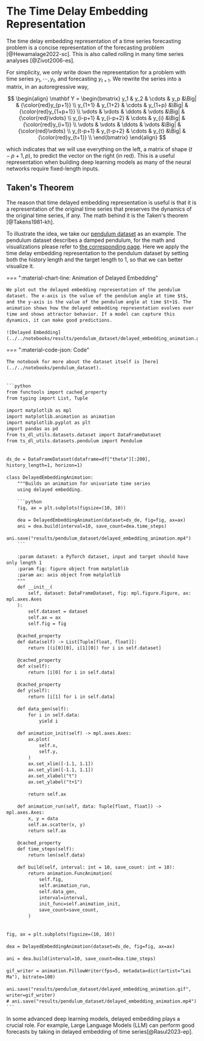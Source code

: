 # The Time Delay Embedding Representation

The time delay embedding representation of a time series forecasting problem is a concise representation of the forecasting problem [@Hewamalage2022-sc]. This is also called rolling in many time series analyses [@Zivot2006-es].

For simplicity, we only write down the representation for a problem with time series $y_{1}, \cdots, y_{t}$, and forecasting $y_{t+1}$. We rewrite the series into a matrix, in an autoregressive way,

$$
\begin{align}
\mathbf Y = \begin{bmatrix}
y_1 & y_2 & \cdots & y_p &\Big| & {\color{red}y_{p+1}} \\
y_{1+1} & y_{1+2} & \cdots & y_{1+p} &\Big| &  {\color{red}y_{1+p+1}} \\
\vdots & \vdots & \ddots & \vdots &\Big| &  {\color{red}\vdots} \\
y_{i-p+1} & y_{i-p+2} & \cdots & y_{i} &\Big| &  {\color{red}y_{i+1}} \\
\vdots & \vdots & \ddots & \vdots &\Big| &  {\color{red}\vdots} \\
y_{t-p+1} & y_{t-p+2} & \cdots & y_{t} &\Big| &  {\color{red}y_{t+1}} \\
\end{bmatrix}
\end{align}
$$

which indicates that we will use everything on the left, a matrix of shape $(t-p+1,p)$, to predict the vector on the right (in red). This is a useful representation when building deep learning models as many of the neural networks require fixed-length inputs.


## Taken's Theorem

The reason that time delayed embedding representation is useful is that it is a representation of the original time series that preserves the dynamics of the original time series, if any. The math behind it is the Taken's theorem [@Takens1981-kh].

To illustrate the idea, we take our [pendulum dataset](../time-series-deep-learning/timeseries.dataset.pendulum.md) as an example. The pendulum dataset describes a damped pendulum, for the math and visualizations please refer to [the corresponding page](../time-series-deep-learning/timeseries.dataset.pendulum.md). Here we apply the time delay embedding representation to the pendulum dataset by setting both the history length and the target length to 1, so that we can better visualize it.


=== ":material-chart-line: Animation of Delayed Embedding"

    We plot out the delayed embedding representation of the pendulum dataset. The x-axis is the value of the pendulum angle at time $t$, and the y-axis is the value of the pendulum angle at time $t+1$. The animation shows how the delayed embedding representation evolves over time and shows attractor behavior. If a model can capture this dynamics, it can make good predictions.

    ![Delayed Embedding](../../notebooks/results/pendulum_dataset/delayed_embedding_animation.gif)

=== ":material-code-json: Code"

    The notebook for more about the dataset itself is [here](../../notebooks/pendulum_dataset).


    ```python
    from functools import cached_property
    from typing import List, Tuple

    import matplotlib as mpl
    import matplotlib.animation as animation
    import matplotlib.pyplot as plt
    import pandas as pd
    from ts_dl_utils.datasets.dataset import DataFrameDataset
    from ts_dl_utils.datasets.pendulum import Pendulum


    ds_de = DataFrameDataset(dataframe=df["theta"][:200], history_length=1, horizon=1)

    class DelayedEmbeddingAnimation:
        """Builds an animation for univariate time series
        using delayed embedding.

        ```python
        fig, ax = plt.subplots(figsize=(10, 10))

        dea = DelayedEmbeddingAnimation(dataset=ds_de, fig=fig, ax=ax)
        ani = dea.build(interval=10, save_count=dea.time_steps)
        ani.save("results/pendulum_dataset/delayed_embedding_animation.mp4")
        ```

        :param dataset: a PyTorch dataset, input and target should have only length 1
        :param fig: figure object from matplotlib
        :param ax: axis object from matplotlib
        """
        def __init__(
            self, dataset: DataFrameDataset, fig: mpl.figure.Figure, ax: mpl.axes.Axes
        ):
            self.dataset = dataset
            self.ax = ax
            self.fig = fig

        @cached_property
        def data(self) -> List[Tuple[float, float]]:
            return [(i[0][0], i[1][0]) for i in self.dataset]

        @cached_property
        def x(self):
            return [i[0] for i in self.data]

        @cached_property
        def y(self):
            return [i[1] for i in self.data]

        def data_gen(self):
            for i in self.data:
                yield i

        def animation_init(self) -> mpl.axes.Axes:
            ax.plot(
                self.x,
                self.y,
            )
            ax.set_xlim([-1.1, 1.1])
            ax.set_ylim([-1.1, 1.1])
            ax.set_xlabel("t")
            ax.set_ylabel("t+1")

            return self.ax

        def animation_run(self, data: Tuple[float, float]) -> mpl.axes.Axes:
            x, y = data
            self.ax.scatter(x, y)
            return self.ax

        @cached_property
        def time_steps(self):
            return len(self.data)

        def build(self, interval: int = 10, save_count: int = 10):
            return animation.FuncAnimation(
                self.fig,
                self.animation_run,
                self.data_gen,
                interval=interval,
                init_func=self.animation_init,
                save_count=save_count,
            )


    fig, ax = plt.subplots(figsize=(10, 10))

    dea = DelayedEmbeddingAnimation(dataset=ds_de, fig=fig, ax=ax)

    ani = dea.build(interval=10, save_count=dea.time_steps)

    gif_writer = animation.PillowWriter(fps=5, metadata=dict(artist="Lei Ma"), bitrate=100)

    ani.save("results/pendulum_dataset/delayed_embedding_animation.gif", writer=gif_writer)
    # ani.save("results/pendulum_dataset/delayed_embedding_animation.mp4")
    ```


In some advanced deep learning models, delayed embedding plays a crucial role. For example, Large Language Models (LLM) can perform good forecasts by taking in delayed embedding of time series[@Rasul2023-ep].
